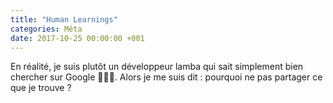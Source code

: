```yaml
---
title: "Human Learnings"
categories: Méta
date: 2017-10-25 00:00:00 +001
---
```

En réalité, je suis plutôt un développeur lamba qui sait simplement bien chercher sur Google 👨🏽‍💻. Alors je me suis dit : pourquoi ne pas partager ce que je trouve ?
